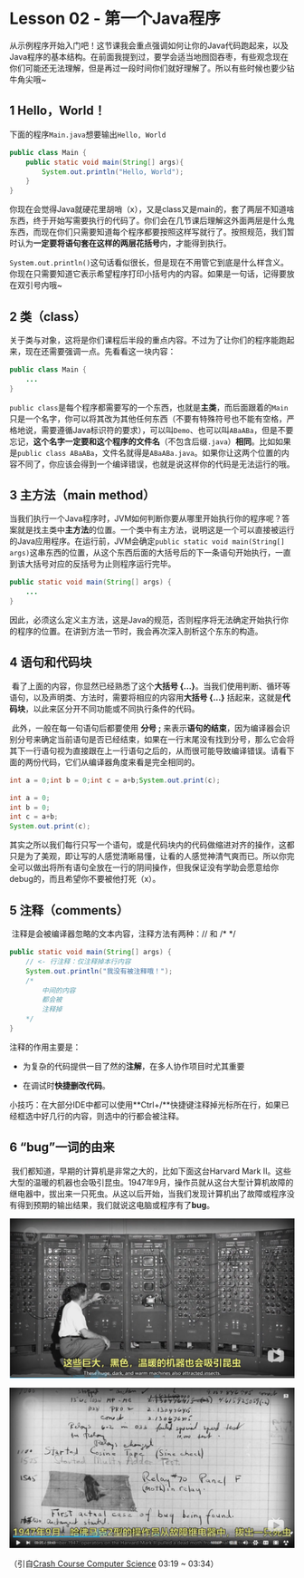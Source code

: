 # Lesson 02 - 第一个Java程序

从示例程序开始入门吧！这节课我会重点强调如何让你的Java代码跑起来，以及Java程序的基本结构。在前面我提到过，要学会适当地囫囵吞枣，有些观念现在你们可能还无法理解，但是再过一段时间你们就好理解了。所以有些时候也要少钻牛角尖哦~



## 1 Hello，World！

下面的程序`Main.java`想要输出`Hello, World`

```java
public class Main {
	public static void main(String[] args){
		System.out.println("Hello, World");
	}
}
```

你现在会觉得Java就硬花里胡哨（x），又是class又是main的，套了两层不知道啥东西，终于开始写需要执行的代码了。你们会在几节课后理解这外面两层是什么鬼东西，而现在你们只需要知道每个程序都要按照这样写就行了。按照规范，我们暂时认为**一定要将语句套在这样的两层花括号**内，才能得到执行。

`System.out.println()`这句话看似很长，但是现在不用管它到底是什么样含义。你现在只需要知道它表示希望程序打印小括号内的内容。如果是一句话，记得要放在双引号内哦~



## 2 类（class）

关于类与对象，这将是你们课程后半段的重点内容。不过为了让你们的程序能跑起来，现在还需要强调一点。先看看这一块内容：

```java
public class Main {
	...
}
```

`public class`是每个程序都需要写的一个东西，也就是**主类**，而后面跟着的`Main`只是一个名字，你可以将其改为其他任何东西（不要有特殊符号也不能有空格，严格地说，需要遵循Java标识符的要求），可以叫`Demo`、也可以叫`ABaABa`，但是不要忘记，**这个名字一定要和这个程序的文件名**（不包含后缀`.java`）**相同**。比如如果是`public class ABaABa`，文件名就得是`ABaABa.java`。如果你让这两个位置的内容不同了，你应该会得到一个编译错误，也就是说这样你的代码是无法运行的哦。



## 3 主方法（main method）

​		当我们执行一个Java程序时，JVM如何判断你要从哪里开始执行你的程序呢？答案就是找主类中**主方法**的位置。一个类中有主方法，说明这是一个可以直接被运行的Java应用程序。在运行前，JVM会确定`public static void main(String[] args)`这串东西的位置，从这个东西后面的大括号后的下一条语句开始执行，一直到该大括号对应的反括号为止则程序运行完毕。

```java
public static void main(String[] args) {
	...
}
```

​		因此，必须这么定义主方法，这是Java的规范，否则程序将无法确定开始执行你的程序的位置。在讲到方法一节时，我会再次深入剖析这个东东的构造。



## 4 语句和代码块

​		看了上面的内容，你显然已经熟悉了这个**大括号 {...}**。当我们使用判断、循环等语句，以及声明类、方法时，需要将相应的内容用**大括号 {...}** 括起来，这就是**代码块**，以此来区分开不同功能或不同执行条件的代码。

​		此外，一般在每一句语句后都要使用 **分号 ;** 来表示**语句的结束**，因为编译器会识别分号来确定当前语句是否已经结束，如果在一行末尾没有找到分号，那么它会将其下一行语句视为直接跟在上一行语句之后的，从而很可能导致编译错误。请看下面的两份代码，它们从编译器角度来看是完全相同的。

```java
int a = 0;int b = 0;int c = a+b;System.out.print(c);
```

```java
int a = 0;
int b = 0;
int c = a+b;
System.out.print(c);
```

其实之所以我们每行只写一个语句，或是代码块内的代码做缩进对齐的操作，这都只是为了美观，即让写的人感觉清晰易懂，让看的人感觉神清气爽而已。所以你完全可以做出将所有语句全放在一行的阴间操作，但我保证没有学助会愿意给你debug的，而且希望你不要被他打死（x）。



## 5 注释（comments）

​		注释是会被编译器忽略的文本内容，注释方法有两种：// 和 /* */ 

```java
public static void main(String[] args) {
	// <- 行注释：仅注释掉本行内容
	System.out.println("我没有被注释哦！");
    /*
        中间的内容
        都会被
        注释掉
    */
}
```

注释的作用主要是：

- 为复杂的代码提供一目了然的**注解**，在多人协作项目时尤其重要

- 在调试时**快捷删改代码**。

小技巧：在大部分IDE中都可以使用**Ctrl+/**快捷键注释掉光标所在行，如果已经框选中好几行的内容，则选中的行都会被注释。



## 6 “bug”一词的由来

​		我们都知道，早期的计算机是非常之大的，比如下面这台Harvard Mark II。这些大型的温暖的机器也会吸引昆虫。1947年9月，操作员就从这台大型计算机故障的继电器中，拔出来一只死虫。从这以后开始，当我们发现计算机出了故障或程序没有得到预期的输出结果，我们就说这电脑或程序有了**bug**。

![bug1](./bug1.png)

![bug2](./bug2.png)

（引自[Crash Course Computer Science](https://www.bilibili.com/video/BV1EW411u7th?p=2) 03:19 ~ 03:34）

